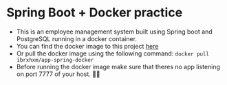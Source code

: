 # Spring Boot + Docker practice
- This is an employee management system built using Spring boot and PostgreSQL running in a docker container. 
- You can find the docker image to this project [here](https://hub.docker.com/r/ibrxhxm/app-spring-docker)
- Or pull the docker image using the following command: `docker pull ibrxhxm/app-spring-docker`
- Before running the docker image make sure that theres no app listening on port 7777 of your host. ✌🏾

